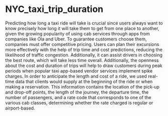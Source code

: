 # NYC_taxi_trip_duration

Predicting how long a taxi ride will take is crucial since users always want to know
precisely how long it will take them to get from one place to another, given the
growing popularity of using cab services through apps from companies like Ola and
Uber.
To guarantee customers choose them, companies must offer competitive pricing.
Users can plan their excursions more effectively with the help of trip time and cost
predictions, reducing the likelihood of traffic congestion. Additionally, it can assist
drivers in choosing the best route, which will take less time overall. Additionally, the
openness about the cost and duration of trips will help to draw customers during
peak periods when popular taxi app-based vendor services implement spike charges.
In order to anticipate the length and cost of a ride, we used real-time data that clients
would supply at the beginning of the ride or when making a reservation. This
information contains the location of the pick-up and drop-off points, the length of the
journey, the departure time, the number of passengers, and a rate code that
corresponds to one of the various cab classes, determining whether the rate charged
is regular or airport-based.
